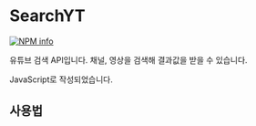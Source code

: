 # SearchYT
[![NPM info](https://nodei.co/npm/searchyt.png)](https://www.npmjs.com/package/searchyt)

유튜브 검색 API입니다.
채널, 영상을 검색해 결과값을 받을 수 있습니다.

JavaScript로 작성되었습니다.

## 사용법

```js

```
